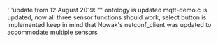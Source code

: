 '''update from 12 August 2019: '''
ontology is updated
mqtt-demo.c is updated, now all three sensor functions should work, select button is implemented
keep in mind that Nowak's netconf_client was updated to accommodate multiple sensors
